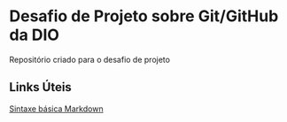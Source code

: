 # Desafio de Projeto sobre Git/GitHub da DIO
Repositório criado para o desafio de projeto

## Links Úteis
[Sintaxe básica Markdown](https://www.markdownguide.org/basic-syntax/)
